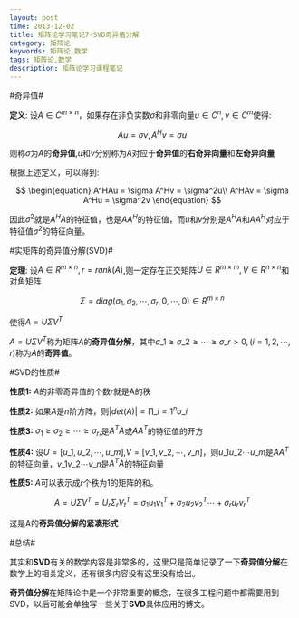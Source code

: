 ```yaml
---
layout: post
time: 2013-12-02
title: 矩阵论学习笔记7-SVD奇异值分解
category: 矩阵论
keywords: 矩阵论,数学
tags: 矩阵论,数学
description: 矩阵论学习课程笔记 
---
```



#奇异值#

**定义**: 设$A\in C^{m\times n}$，如果存在非负实数$\sigma$和非零向量$u\in C^n,v\in C^m$使得:

$$
\begin{equation}
Au = \sigma v,A^Hv = \sigma u
\end{equation}
$$

则称$\sigma$为$A$的**奇异值**,$u$和$v$分别称为$A$对应于**奇异值**的**右奇异向量**和**左奇异向量**

根据上述定义，可以得到:

$$
\begin{equation}
A^HAu = \sigma A^Hv = \sigma^2u\\
A^HAv = \sigma A^Hu = \sigma^2v
\end{equation}
$$

因此$\sigma^2$就是$A^HA$的特征值，也是$AA^H$的特征值，而$u$和$v$分别是$A^HA$和$AA^H$对应于特征值$\sigma^2$的特征向量。

#实矩阵的奇异值分解(SVD)#

**定理**: 设$A\in R^{m\times n},r = rank(A)$,则一定存在正交矩阵$U\in R^{m\times m},V\in R^{n\times n}$和对角矩阵

$$
\begin{equation}
\Sigma = diag(\sigma_1,\sigma_2,\cdots,\sigma_r,0,\cdots,0)\in R^{m\times n}
\end{equation}
$$

使得$A=U\Sigma V^T$

$A=U\Sigma V^T$称为矩阵$A$的**奇异值分解**，其中$\sigma\_1\ge\sigma\_2\ge\cdots\ge\sigma\_r>0,(i=1,2,\cdots,r)$称为$A$的**奇异值**。


#SVD的性质#

**性质1:** $A$的非零奇异值的个数$r$就是A的秩


**性质2:** 如果$A$是$n$阶方阵，则$\vert det(A)\vert = \prod\_{i=1}^n\sigma\_i$


**性质3:** $\sigma_1\ge\sigma_2\ge\cdots\ge\sigma_r$,是$A^TA$或$AA^T$的特征值的开方


**性质4:** 设$U=[u\_1,u\_2,\cdots,u\_m]$,$V=[v\_1,v\_2,\cdots,v\_n]$，则$u\_1u\_2\cdots u\_m$是$AA^T$的特征向量，$v\_1v\_2\cdots v\_n$是$A^TA$的特征向量


**性质5:** $A$可以表示成$r$个秩为1的矩阵的和。

$$
\begin{equation}
A = U\Sigma V^T = U_r\Sigma_rV_t^T = \sigma_1u_1v_1^T+\sigma_2u_2v_2^T\cdots+\sigma_ru_rv_r^T
\end{equation}
$$

这是A的**奇异值分解的紧凑形式**


#总结#

其实和**SVD**有关的数学内容是非常多的，这里只是简单记录了一下**奇异值分解**在数学上的相关定义，还有很多内容没有这里没有给出。

**奇异值分解**在矩阵论中是一个非常重要的概念，在很多工程问题中都需要用到SVD，以后可能会单独写一些关于**SVD**具体应用的博文。
